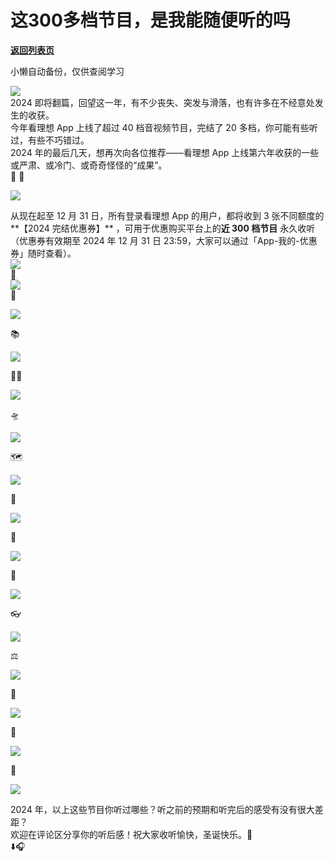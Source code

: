 # 这300多档节目，是我能随便听的吗

[**返回列表页**](/gzh/看理想)

小懒自动备份，仅供查阅学习

![](https://mmbiz.qpic.cn/mmbiz_png/aP7vrTpXJxRA0ViaNRqia18YGj5LgX4VSibTFXfBlkXZakYUA8yBkEQYYmpmDmxH0IZyeY4oUcOiabiaj1PywxF6StQ/640?wx_fmt=png)  
2024 即将翻篇，回望这一年，有不少丧失、突发与滑落，也有许多在不经意处发生的收获。  
今年看理想 App 上线了超过 40 档音视频节目，完结了 20 多档，你可能有些听过，有些不巧错过。  
2024 年的最后几天，想再次向各位推荐——看理想 App 上线第六年收获的一些或严肃、或冷门、或奇奇怪怪的“成果”。  
🎫 🎁

![](https://mmbiz.qpic.cn/mmbiz_jpg/aP7vrTpXJxSnAXpmzkBzOPsVibhblvHgoAtuDwBflBLo7WJvZcZwtqnYtPnDs1oJMRibkvLl8HNqXCr8aA77rO1w/640?wx_fmt=jpeg&from;=appmsg)

  
从现在起至 12 月 31 日，所有登录看理想 App 的用户，都将收到 3 张不同额度的**【2024 完结优惠券】** ，可用于优惠购买平台上的**近
300 档节目** 永久收听（优惠券有效期至 2024 年 12 月 31 日 23:59，大家可以通过「App-我的-优惠券」随时查看）。  
![](https://mmbiz.qpic.cn/mmbiz_png/aP7vrTpXJxRA0ViaNRqia18YGj5LgX4VSibyicaNpfZMjSJFGHr85glQV0UvxPDGJ30TMHYUPnUHgbYyqpCwF83EGw/640?wx_fmt=png)  
🙏  
![](https://mmbiz.qpic.cn/mmbiz_png/aP7vrTpXJxSnAXpmzkBzOPsVibhblvHgoOiczuUxaeEibw6KpSGlW83KEGYpD679h6H1xPhsTTJPCkhiaiaWtqukYCA/640?wx_fmt=png&from;=appmsg)  
👭  
  
![](https://mmbiz.qpic.cn/mmbiz_png/aP7vrTpXJxSnAXpmzkBzOPsVibhblvHgoj7z2Qxufht5RguCGJSuraGniaRDntEgUhEphoO7kVoJib7YWzm9jHw7w/640?wx_fmt=png&from;=appmsg)  

📚

  

![](https://mmbiz.qpic.cn/mmbiz_png/aP7vrTpXJxSnAXpmzkBzOPsVibhblvHgoqFDzRqw7v8P3P0B1BGtXaHISheYiblosS1CRL56gtvXQEeWx0kulEUg/640?wx_fmt=png&from;=appmsg)

🚶‍♀️

  

![](https://mmbiz.qpic.cn/mmbiz_png/aP7vrTpXJxSnAXpmzkBzOPsVibhblvHgogibE9lHfvOAicHNJFNIcD81GaZjWcjzWN8qdWCQswnRaiajYiabuBw80eg/640?wx_fmt=png&from;=appmsg)

  

🛸

  

![](https://mmbiz.qpic.cn/mmbiz_png/aP7vrTpXJxSnAXpmzkBzOPsVibhblvHgoIhpWywtZCm6d80VpPaO4EGXhCHbqnLT0BPElHAUWZL1mUXGoeuYEEg/640?wx_fmt=png&from;=appmsg)  

🗺️  

  

![](https://mmbiz.qpic.cn/mmbiz_png/aP7vrTpXJxSnAXpmzkBzOPsVibhblvHgoqWvpDtQ25BLrqbQW7ItRkJrQDpqYTO894JDwibUDQy4I3icouQORx9jw/640?wx_fmt=png&from;=appmsg)

  

🚢

  

![](https://mmbiz.qpic.cn/mmbiz_png/aP7vrTpXJxSnAXpmzkBzOPsVibhblvHgoHTzP2ZjADwsho5u9F2Aw2bETsicjAV1GjuKUf8XRGPuia8Z2JJgr1KOw/640?wx_fmt=png&from;=appmsg)

  

🌊

  

![](https://mmbiz.qpic.cn/mmbiz_png/aP7vrTpXJxSnAXpmzkBzOPsVibhblvHgoLwibTYOOFBXuHGrSCs5icC0rPNHXsgTV8O8tDB46oMPr7ucbIp2TqMSw/640?wx_fmt=png&from;=appmsg)

  

🍵

  

![](https://mmbiz.qpic.cn/mmbiz_png/aP7vrTpXJxSnAXpmzkBzOPsVibhblvHgo3FSjiaOKDsX49uwgrZCRu3MEA2yXONkkrCAo4Gl2jXLSc9lxd7mxygw/640?wx_fmt=png&from;=appmsg)

👓

  

![](https://mmbiz.qpic.cn/mmbiz_png/aP7vrTpXJxSnAXpmzkBzOPsVibhblvHgoMRWic88RUAhVKO0wvclPSMduZ8M1ySJW4TSQHpiaJuyXVd3ibOZZWfibSQ/640?wx_fmt=png&from;=appmsg)

  

⚖️

  

![](https://mmbiz.qpic.cn/mmbiz_png/aP7vrTpXJxSnAXpmzkBzOPsVibhblvHgozxov0lB8JysG2hib50CXv2UEH5Hut9BuABaziaWYVvfG6R3AG4wsrxHA/640?wx_fmt=png&from;=appmsg)

  

🏥

  

![](https://mmbiz.qpic.cn/mmbiz_png/aP7vrTpXJxSnAXpmzkBzOPsVibhblvHgoiaQPrxicCBszXqJAI6NMhXpGA34BPpIiaqa9O0iakd0xOIqKJvFAn7cicxg/640?wx_fmt=png&from;=appmsg)

  

📱

  

![](https://mmbiz.qpic.cn/mmbiz_png/aP7vrTpXJxSnAXpmzkBzOPsVibhblvHgonyek1nuSE5tbTRxUJy3PXDygklddCAu4icicvrG3gWJ9h2YmXBnokqoA/640?wx_fmt=png&from;=appmsg)

  

🎠

  

![](https://mmbiz.qpic.cn/mmbiz_png/aP7vrTpXJxSnAXpmzkBzOPsVibhblvHgooIVBEa9tBCGMLp0I1LO3Tvswg10uNWsN3KWbibcAgAflPMYFJ7sdWYQ/640?wx_fmt=png&from;=appmsg)

  
2024 年，以上这些节目你听过哪些？听之前的预期和听完后的感受有没有很大差距？  
欢迎在评论区分享你的听后感！祝大家收听愉快，圣诞快乐。🎄  
⬇️🎧  


